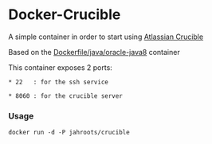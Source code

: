 Docker-Crucible
===============

A simple container in order to start using [Atlassian Crucible](https://www.atlassian.com/software/crucible/overview)

Based on the [Dockerfile/java/oracle-java8](https://github.com/dockerfile/java/tree/master/oracle-java8) container

This container exposes 2 ports:

	* 22   : for the ssh service
	
	* 8060 : for the crucible server

### Usage
	docker run -d -P jahroots/crucible